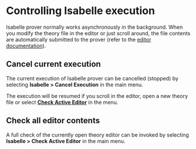 # Controlling Isabelle execution

Isabelle prover normally works asynchronously in the background. When you modify the theory file in the editor or just scroll around, the file contents are automatically submitted to the prover (refer to the [editor documentation](theory-editor.html)).


## Cancel current execution

The current execution of Isabelle prover can be cancelled (stopped) by selecting **Isabelle > Cancel Execution** in the main menu.

The execution will be resumed if you scroll in the editor, open a new theory file or select [**Check Active Editor**](#Check_full_editor_contents) in the menu.


## Check all editor contents

A full check of the currently open theory editor can be invoked by selecting **Isabelle > Check Active Editor** in the main menu.
